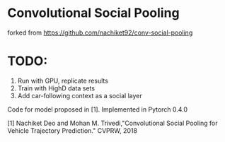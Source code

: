 # Convolutional Social Pooling
forked from https://github.com/nachiket92/conv-social-pooling
# TODO:
1. Run with GPU, replicate results
2. Train with HighD data sets
3. Add car-following context as a social layer

Code for model proposed in [1]. Implemented in Pytorch 0.4.0

[1] Nachiket Deo and Mohan M. Trivedi,"Convolutional Social Pooling for Vehicle Trajectory Prediction." CVPRW, 2018
